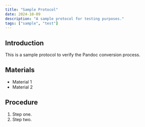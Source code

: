 ```yaml
---
title: "Sample Protocol"
date: 2024-10-09
description: "A sample protocol for testing purposes."
tags: ["sample", "test"]
---
```


## Introduction

This is a sample protocol to verify the Pandoc conversion process.

## Materials

- Material 1
- Material 2

## Procedure

1. Step one.
2. Step two.
